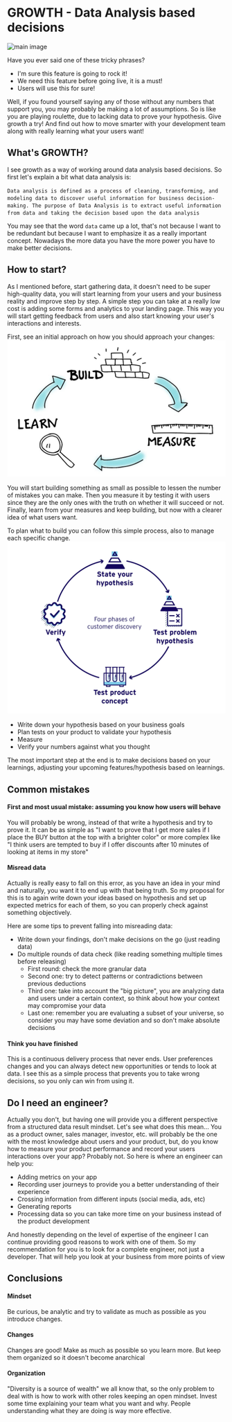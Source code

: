 # **GROWTH - Data Analysis based decisions**

![main image](images/growth.jpg)

Have you ever said one of these tricky phrases?
  - I'm sure this feature is going to rock it!
  - We need this feature before going live, it is a must!
  - Users will use this for sure!

Well, if you found yourself saying any of those without any numbers that support you, you may probably be making a lot of assumptions.
So is like you are playing roulette, due to lacking data to prove your hypothesis.
Give growth a try! And find out how to move smarter with your development team along with really learning what your users want!

## What's GROWTH?

I see growth as a way of working around data analysis based decisions. So first let's explain a bit what data analysis is:

`Data analysis is defined as a process of cleaning, transforming, and modeling data to discover useful information for business decision-making. The purpose of Data Analysis is to extract useful information from data and taking the decision based upon the data analysis`

You may see that the word `data` came up a lot, that's not because I want to be redundant but because I want to emphasize it as a really important concept. Nowadays the more data you have the more power you have to make better decisions.


## How to start?

As I mentioned before, start gathering data, it doesn't need to be super high-quality data, you will start learning from your users and your business reality and improve step by step.
A simple step you can take at a really low cost is adding some forms and analytics to your landing page. This way you will start getting feedback from users and also start knowing your user's interactions and interests.

First, see an initial approach on how you should approach your changes:
![build measure learn](images/build-measure-learn.jpg)

You will start building something as small as possible to lessen the number of mistakes you can make.
Then you measure it by testing it with users since they are the only ones with the truth on whether it will succeed or not.
Finally, learn from your measures and keep building, but now with a clearer idea of what users want.

To plan what to build you can follow this simple process, also to manage each specific change.
![hypothesis process](images/hypothesis.jpg)

  - Write down your hypothesis based on your business goals
  - Plan tests on your product to validate your hypothesis
  - Measure
  - Verify your numbers against what you thought

The most important step at the end is to make decisions based on your learnings, adjusting your upcoming features/hypothesis based on learnings.

## Common mistakes

#### First and most usual mistake: assuming you know how users will behave

You will probably be wrong, instead of that write a hypothesis and try to prove it. It can be as simple as "I want to prove that I get more sales if I place the BUY button at the top with a brighter color" or more complex like "I think users are tempted to buy if I offer discounts after 10 minutes of looking at items in my store"

#### Misread data

Actually is really easy to fall on this error, as you have an idea in your mind and naturally, you want it to end up with that being truth.
So my proposal for this is to again write down your ideas based on hypothesis and set up expected metrics for each of them, so you can properly check against something objectively.

Here are some tips to prevent falling into misreading data:
  - Write down your findings, don't make decisions on the go (just reading data)
  - Do multiple rounds of data check (like reading something multiple times before releasing)
    - First round: check the more granular data
    - Second one: try to detect patterns or contradictions between previous deductions
    - Third one: take into account the "big picture", you are analyzing data and users under a certain context, so think about how your context may compromise your data
    - Last one: remember you are evaluating a subset of your universe, so consider you may have some deviation and so don't make absolute decisions

#### Think you have finished

This is a continuous delivery process that never ends. User preferences changes and you can always detect new opportunities or tends to look at data.
I see this as a simple process that prevents you to take wrong decisions, so you only can win from using it.


## Do I need an engineer?

Actually you don't, but having one will provide you a different perspective from a structured data result mindset. Let's see what does this mean...
You as a product owner, sales manager, investor, etc. will probably be the one with the most knowledge about users and your product, but, do you know how to measure your product performance and record your users interactions over your app? Probably not.
So here is where an engineer can help you:
  - Adding metrics on your app
  - Recording user journeys to provide you a better understanding of their experience
  - Crossing information from different inputs (social media, ads, etc)
  - Generating reports
  - Processing data so you can take more time on your business instead of the product development

And honestly depending on the level of expertise of the engineer I can continue providing good reasons to work with one of them.
So my recommendation for you is to look for a complete engineer, not just a developer. That will help you look at your business from more points of view

## Conclusions

#### Mindset
Be curious, be analytic and try to validate as much as possible as you introduce changes.

#### Changes
Changes are good! Make as much as possible so you learn more. But keep them organized so it doesn't become anarchical

#### Organization
"Diversity is a source of wealth" we all know that, so the only problem to deal with is how to work with other roles keeping an open mindset.
Invest some time explaining your team what you want and why. People understanding what they are doing is way more effective.
